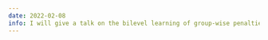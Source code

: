 ```yaml
---
date: 2022-02-08
info: I will give a talk on the bilevel learning of group-wise penalties at <a href="https://laboratoirehubertcurien.univ-st-etienne.fr" target="_blank">Laboratoire Hubert Curien</a> (Télécom Saint-Etienne)
---
```


